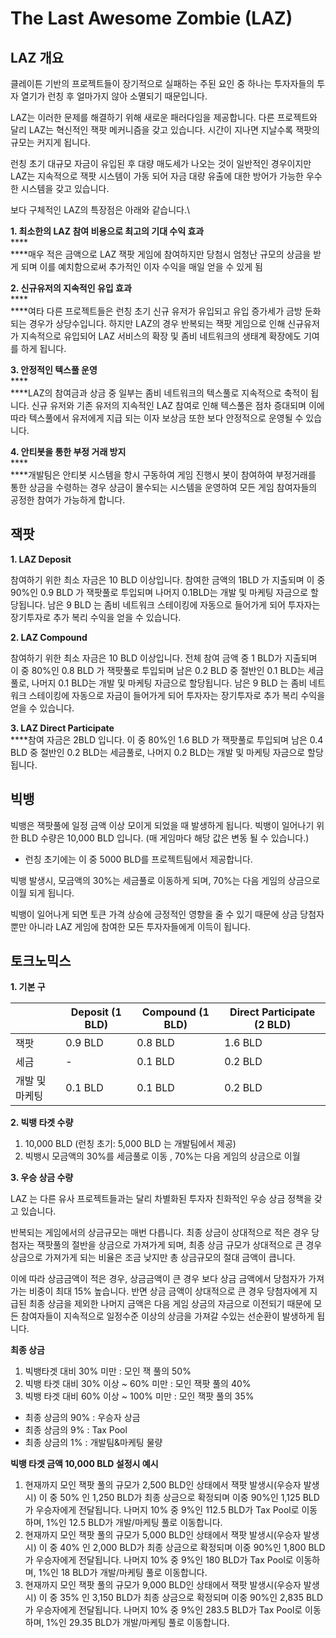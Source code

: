 # The Last Awesome Zombie (LAZ)

## **LAZ 개요**

클레이튼 기반의 프로젝트들이 장기적으로 실패하는 주된 요인 중 하나는 투자자들의 투자 열기가 런칭 후 얼마가지 않아 소멸되기 때문입니다.

LAZ는 이러한 문제를 해결하기 위해 새로운 패러다임을 제공합니다. 다른 프로젝트와 달리 LAZ는 혁신적인 잭팟 메커니즘을 갖고 있습니다. 시간이 지나면 지날수록 잭팟의 규모는 커지게 됩니다.

런칭 초기 대규모 자금이 유입된 후 대량 매도세가 나오는 것이 일반적인 경우이지만 LAZ는 지속적으로 잭팟 시스템이 가동 되어 자금 대량 유출에 대한 방어가 가능한 우수한 시스템을 갖고 있습니다.

보다 구체적인 LAZ의 특장점은 아래와 같습니다.\


**1. 최소한의 LAZ 참여 비용으로 최고의 기대 수익 효과**\
****\
****매우 적은 금액으로 LAZ 잭팟 게임에 참여하지만 당첨시 엄청난 규모의 상금을 받게 되며 이를 예치함으로써 추가적인 이자 수익을 매일 얻을 수 있게 됨

**2. 신규유저의 지속적인 유입 효과**\
****\
****여타 다른 프로젝트들은 런칭 초기 신규 유저가 유입되고 유입 증가세가 금방 둔화되는 경우가 상당수입니다. 하지만 LAZ의 경우 반복되는 잭팟 게임으로 인해 신규유저가 지속적으로 유입되어 LAZ 서비스의 확장 및 좀비 네트워크의 생태계 확장에도 기여를 하게 됩니다.

**3. 안정적인 텍스풀 운영**\
****\
****LAZ의 참여금과 상금 중 일부는 좀비 네트워크의 텍스풀로 지속적으로 축적이 됩니다. 신규 유저와 기존 유저의 지속적인 LAZ 참여로 인해 텍스풀은 점차 증대되며 이에 따라 텍스풀에서 유저에게 지급 되는 이자 보상금 또한 보다 안정적으로 운영될 수 있습니다.

**4. 안티봇을 통한 부정 거래 방지**\
****\
****개발팀은 안티봇 시스템을 항시 구동하여 게임 진행시 봇이 참여하여 부정거래를 통한 상금을 수령하는 경우 상금이 몰수되는 시스템을 운영하여 모든 게임 참여자들의 공정한 참여가 가능하게 합니다.

## **잭팟**

**1. LAZ Deposit**

&#x20;참여하기 위한 최소 자금은 10 BLD 이상입니다. 참여한 금액의 1BLD 가 지출되며 이 중 90%인 0.9 BLD 가 잭팟풀로 투입되며 나머지 0.1BLD는 개발 및 마케팅 자금으로 할당됩니다. 남은 9 BLD 는 좀비 네트워크 스테이킹에 자동으로 들어가게 되어 투자자는 장기투자로 추가 복리 수익을 얻을 수 있습니다.

**2. LAZ Compound**

참여하기 위한 최소 자금은 10 BLD 이상입니다. 전체 참여 금액 중 1 BLD가 지출되며 이 중 80%인 0.8 BLD 가 잭팟풀로 투입되며 남은 0.2 BLD 중  절반인 0.1 BLD는 세금풀로, 나머지 0.1 BLD는  개발 및 마케팅 자금으로 할당됩니다. 남은 9 BLD 는 좀비 네트워크 스테이킹에 자동으로 자금이 들어가게 되어 투자자는 장기투자로 추가 복리 수익을 얻을 수 있습니다.

**3. LAZ Direct Participate**\
****참여 자금은 2BLD 입니다. 이 중 80%인 1.6 BLD 가 잭팟풀로 투입되며 남은 0.4 BLD 중  절반인 0.2 BLD는 세금풀로, 나머지 0.2 BLD는 개발 및 마케팅 자금으로 할당됩니다.

## **빅뱅**

빅뱅은 잭팟풀에 일정 금액 이상 모이게 되었을 때 발생하게 됩니다.  빅뱅이 일어나기 위한 BLD 수량은 10,000 BLD 입니다. (매 게임마다 해당 값은 변동 될 수 있습니다.)

* 런칭 초기에는 이 중 5000 BLD를 프로젝트팀에서 제공합니다.

빅뱅 발생시, 모금액의 30%는 세금풀로 이동하게 되며, 70%는 다음 게임의 상금으로 이월 되게 됩니다.

빅뱅이 일어나게 되면 토큰 가격 상승에 긍정적인 영향을 줄 수 있기 때문에 상금 당첨자 뿐만 아니라 LAZ 게임에 참여한 모든 투자자들에게 이득이 됩니다.

## 토크노믹스

**1. 기본 구**

|          | Deposit (1 BLD) | Compound (1 BLD) | Direct Participate (2 BLD) |
| -------- | --------------- | ---------------- | -------------------------- |
| 잭팟       | 0.9 BLD         | 0.8 BLD          | 1.6 BLD                    |
| 세금       | -               | 0.1 BLD          | 0.2 BLD                    |
| 개발 및 마케팅 | 0.1 BLD         | 0.1 BLD          | 0.2 BLD                    |

**2. 빅뱅 타겟 수량**

1. 10,000 BLD (런칭 초기: 5,000 BLD 는 개발팀에서 제공)
2. 빅뱅시 모금액의 30%를 세금풀로 이동 , 70%는 다음 게임의 상금으로 이월

**3. 우승 상금 수량**

LAZ 는 다른 유사 프로젝트들과는 달리 차별화된 투자자 친화적인 우승 상금 정책을 갖고 있습니다.

반복되는 게임에서의 상금규모는 매번 다릅니다. 최종 상금이 상대적으로 적은 경우 당첨자는 잭팟풀의 절반을 상금으로 가져가게 되며, 최종 상금 규모가 상대적으로 큰 경우 상금으로 가져가게 되는 비율은 조금 낮지만 총 상금규모의 절대 금액이 큽니다.

이에 따라 상금금액이 적은 경우, 상금금액이 큰 경우 보다 상금 금액에서 당첨자가 가져가는 비중이 최대 15% 높습니다. 반면 상금 금액이 상대적으로 큰 경우 당첨자에게 지급된 최종 상금을 제외한 나머지 금액은 다음 게임 상금의 자금으로 이전되기 때문에 모든 참여자들이 지속적으로 일정수준 이상의 상금을 가져갈 수있는 선순환이 발생하게 됩니다.

**최종 상금**

1. 빅뱅타겟 대비 30% 미만 : 모인 잭 풀의 50%
2. 빅뱅 타겟 대비 30% 이상 \~ 60% 미만 : 모인 잭팟 풀의 40%
3. 빅뱅 타겟 대비 60% 이상 \~ 100% 미만 : 모인 잭팟 풀의 35%

* 최종 상금의 90% : 우승자 상금
* 최종 상금의 9% : Tax Pool
* 최종 상금의 1% : 개발팀&마케팅 물량

**빅뱅 타겟 금액 10,000 BLD 설정시 예시**

1. 현재까지 모인 잭팟 풀의 규모가 2,500 BLD인 상태에서 잭팟 발생시(우승자 발생시) 이 중 50% 인 1,250 BLD가 최종 상금으로 확정되며 이중 90%인 1,125 BLD가 우승자에게 전달됩니다. 나머지 10% 중 9%인 112.5 BLD가 Tax Pool로 이동하며, 1%인 12.5 BLD가 개발/마케팅 풀로 이동합니다.
2. 현재까지 모인 잭팟 풀의 규모가 5,000 BLD인 상태에서 잭팟 발생시(우승자 발생시) 이 중 40% 인 2,000 BLD가 최종 상금으로 확정되며 이중 90%인 1,800 BLD가 우승자에게 전달됩니다. 나머지 10% 중 9%인 180 BLD가 Tax Pool로 이동하며, 1%인 18 BLD가 개발/마케팅 풀로 이동합니다.
3. 현재까지 모인 잭팟 풀의 규모가 9,000 BLD인 상태에서 잭팟 발생시(우승자 발생시) 이 중 35% 인 3,150 BLD가 최종 상금으로 확정되며 이중 90%인 2,835 BLD가 우승자에게 전달됩니다. 나머지 10% 중 9%인 283.5 BLD가 Tax Pool로 이동하며, 1%인 29.35 BLD가 개발/마케팅 풀로 이동합니다.

